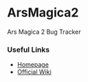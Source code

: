 ArsMagica2
==========

Ars Magica 2 Bug Tracker

### Useful Links
* [Homepage](http://arsmagicamod.com/)
* [Official Wiki](http://wiki.arsmagicamod.com/wiki/Main_Page)
